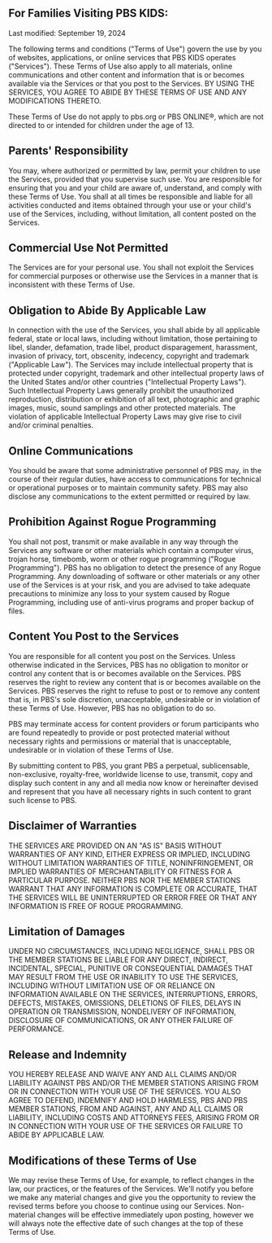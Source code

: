 For Families Visiting PBS KIDS:
-------------------------------

Last modified: September 19, 2024

The following terms and conditions ("Terms of Use") govern the use by you of websites, applications, or online services that PBS KIDS operates ("Services"). These Terms of Use also apply to all materials, online communications and other content and information that is or becomes available via the Services or that you post to the Services. BY USING THE SERVICES, YOU AGREE TO ABIDE BY THESE TERMS OF USE AND ANY MODIFICATIONS THERETO.

These Terms of Use do not apply to pbs.org or PBS ONLINE®, which are not directed to or intended for children under the age of 13.

Parents' Responsibility
-----------------------

You may, where authorized or permitted by law, permit your children to use the Services, provided that you supervise such use. You are responsible for ensuring that you and your child are aware of, understand, and comply with these Terms of Use. You shall at all times be responsible and liable for all activities conducted and items obtained through your use or your child's use of the Services, including, without limitation, all content posted on the Services.

Commercial Use Not Permitted
----------------------------

The Services are for your personal use. You shall not exploit the Services for commercial purposes or otherwise use the Services in a manner that is inconsistent with these Terms of Use.

Obligation to Abide By Applicable Law
-------------------------------------

In connection with the use of the Services, you shall abide by all applicable federal, state or local laws, including without limitation, those pertaining to libel, slander, defamation, trade libel, product disparagement, harassment, invasion of privacy, tort, obscenity, indecency, copyright and trademark ("Applicable Law"). The Services may include intellectual property that is protected under copyright, trademark and other intellectual property laws of the United States and/or other countries ("Intellectual Property Laws"). Such Intellectual Property Laws generally prohibit the unauthorized reproduction, distribution or exhibition of all text, photographic and graphic images, music, sound samplings and other protected materials. The violation of applicable Intellectual Property Laws may give rise to civil and/or criminal penalties.

Online Communications
---------------------

You should be aware that some administrative personnel of PBS may, in the course of their regular duties, have access to communications for technical or operational purposes or to maintain community safety. PBS may also disclose any communications to the extent permitted or required by law.

Prohibition Against Rogue Programming
-------------------------------------

You shall not post, transmit or make available in any way through the Services any software or other materials which contain a computer virus, trojan horse, timebomb, worm or other rogue programming ("Rogue Programming"). PBS has no obligation to detect the presence of any Rogue Programming. Any downloading of software or other materials or any other use of the Services is at your risk, and you are advised to take adequate precautions to minimize any loss to your system caused by Rogue Programming, including use of anti-virus programs and proper backup of files.

Content You Post to the Services
--------------------------------

You are responsible for all content you post on the Services. Unless otherwise indicated in the Services, PBS has no obligation to monitor or control any content that is or becomes available on the Services. PBS reserves the right to review any content that is or becomes available on the Services. PBS reserves the right to refuse to post or to remove any content that is, in PBS's sole discretion, unacceptable, undesirable or in violation of these Terms of Use. However, PBS has no obligation to do so.

PBS may terminate access for content providers or forum participants who are found repeatedly to provide or post protected material without necessary rights and permissions or material that is unacceptable, undesirable or in violation of these Terms of Use.

By submitting content to PBS, you grant PBS a perpetual, sublicensable, non-exclusive, royalty-free, worldwide license to use, transmit, copy and display such content in any and all media now know or hereinafter devised and represent that you have all necessary rights in such content to grant such license to PBS.

Disclaimer of Warranties
------------------------

THE SERVICES ARE PROVIDED ON AN "AS IS" BASIS WITHOUT WARRANTIES OF ANY KIND, EITHER EXPRESS OR IMPLIED, INCLUDING WITHOUT LIMITATION WARRANTIES OF TITLE, NONINFRINGEMENT, OR IMPLIED WARRANTIES OF MERCHANTABILITY OR FITNESS FOR A PARTICULAR PURPOSE. NEITHER PBS NOR THE MEMBER STATIONS WARRANT THAT ANY INFORMATION IS COMPLETE OR ACCURATE, THAT THE SERVICES WILL BE UNINTERRUPTED OR ERROR FREE OR THAT ANY INFORMATION IS FREE OF ROGUE PROGRAMMING.

Limitation of Damages
---------------------

UNDER NO CIRCUMSTANCES, INCLUDING NEGLIGENCE, SHALL PBS OR THE MEMBER STATIONS BE LIABLE FOR ANY DIRECT, INDIRECT, INCIDENTAL, SPECIAL, PUNITIVE OR CONSEQUENTIAL DAMAGES THAT MAY RESULT FROM THE USE OR INABILITY TO USE THE SERVICES, INCLUDING WITHOUT LIMITATION USE OF OR RELIANCE ON INFORMATION AVAILABLE ON THE SERVICES, INTERRUPTIONS, ERRORS, DEFECTS, MISTAKES, OMISSIONS, DELETIONS OF FILES, DELAYS IN OPERATION OR TRANSMISSION, NONDELIVERY OF INFORMATION, DISCLOSURE OF COMMUNICATIONS, OR ANY OTHER FAILURE OF PERFORMANCE.

Release and Indemnity
---------------------

YOU HEREBY RELEASE AND WAIVE ANY AND ALL CLAIMS AND/OR LIABILITY AGAINST PBS AND/OR THE MEMBER STATIONS ARISING FROM OR IN CONNECTION WITH YOUR USE OF THE SERVICES. YOU ALSO AGREE TO DEFEND, INDEMNIFY AND HOLD HARMLESS, PBS AND PBS MEMBER STATIONS, FROM AND AGAINST, ANY AND ALL CLAIMS OR LIABILITY, INCLUDING COSTS AND ATTORNEYS FEES, ARISING FROM OR IN CONNECTION WITH YOUR USE OF THE SERVICES OR FAILURE TO ABIDE BY APPLICABLE LAW.

Modifications of these Terms of Use
-----------------------------------

We may revise these Terms of Use, for example, to reflect changes in the law, our practices, or the features of the Services. We'll notify you before we make any material changes and give you the opportunity to review the revised terms before you choose to continue using our Services. Non-material changes will be effective immediately upon posting, however we will always note the effective date of such changes at the top of these Terms of Use.